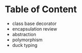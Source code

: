 # Table of Content

 - class base decorator 
 - encapsulation review
 - abstraction
 - polymorphism
 - duck typing